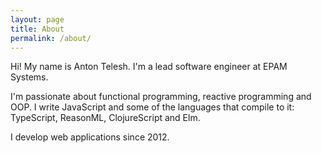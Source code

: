 ```yaml
---
layout: page
title: About
permalink: /about/
---
```


Hi!
My name is Anton Telesh.
I'm a lead software engineer at EPAM Systems.

I'm passionate about functional programming, reactive programming and OOP.
I write JavaScript and some of the languages that compile to it: TypeScript, ReasonML, ClojureScript and Elm.

I develop web applications since 2012.

